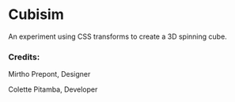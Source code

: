 # Cubisim

An experiment using CSS transforms to create a 3D spinning cube.

### Credits:

Mirtho Prepont, Designer

Colette Pitamba, Developer
